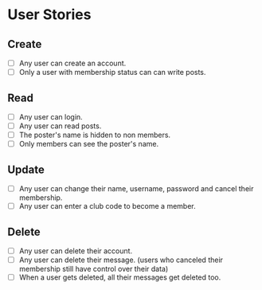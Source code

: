 # User Stories

## Create

- [ ] Any user can create an account.
- [ ] Only a user with membership status can can write posts.

## Read

- [ ] Any user can login.
- [ ] Any user can read posts.
- [ ] The poster's name is hidden to non members.
- [ ] Only members can see the poster's name.

## Update

- [ ] Any user can change their name, username, password and cancel their membership.
- [ ] Any user can enter a club code to become a member.

## Delete

- [ ] Any user can delete their account.
- [ ] Any user can delete their message. (users who canceled their membership still have control over their data)
- [ ] When a user gets deleted, all their messages get deleted too.
